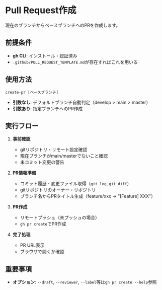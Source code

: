 # Pull Request作成

現在のブランチからベースブランチへのPRを作成します。

## 前提条件

- **gh CLI**: インストール・認証済み
- `.github/PULL_REQUEST_TEMPLATE.md`が存在すればこれを用いる

## 使用方法

```
create-pr [ベースブランチ]
```

- **引数なし**: デフォルトブランチ自動判定（develop > main > master）
- **引数あり**: 指定ブランチへのPR作成

## 実行フロー

1. **事前確認**
   - gitリポジトリ・リモート設定確認
   - 現在ブランチがmain/masterでないこと確認
   - 未コミット変更の警告

2. **PR情報準備**
   - コミット履歴・変更ファイル取得（`git log`, `git diff`）
   - gitリポジトリのオーナー・リポジトリ
   - ブランチ名からPRタイトル生成（feature/xxx → "[Feature] XXX"）

3. **PR作成**
   - リモートプッシュ（未プッシュの場合）
   - `gh pr create`でPR作成

4. **完了処理**
   - PR URL表示
   - ブラウザで開くか確認

## 重要事項

- **オプション**: `--draft`, `--reviewer`, `--label`等は`gh pr create --help`参照

